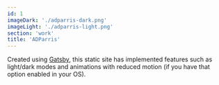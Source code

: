 ```yaml
---
id: 1
imageDark: './adparris-dark.png'
imageLight: './adparris-light.png'
section: 'work'
title: 'ADParris'
---
```


Created using [Gatsby](https://www.gatsbyjs.com), this static site has implemented features such as light/dark modes and animations with reduced motion (if you have that option enabled in your OS).
